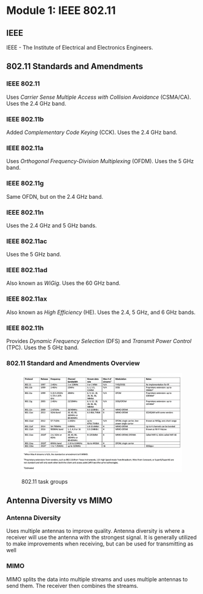 # Module 1: IEEE 802.11

## IEEE

IEEE - The Institute of Electrical and Electronics Engineers.

## 802.11 Standards and Amendments

### IEEE 802.11

Uses _Carrier Sense Multiple Access with Collision Avoidance_ (CSMA/CA). Uses the 2.4 GHz band.

### IEEE 802.11b

Added _Complementary Code Keying_ (CCK). Uses the 2.4 GHz band.

### IEEE 802.11a

Uses _Orthogonal Frequency-Division Multiplexing_ (OFDM). Uses the 5 GHz band.

### IEEE 802.11g

Same OFDN, but on the 2.4 GHz band.

### IEEE 802.11n

Uses the 2.4 GHz and 5 GHz bands.

### IEEE 802.11ac

Uses the 5 GHz band.

### IEEE 802.11ad

Also known as _WiGig_. Uses the 60 GHz band.

### IEEE 802.11ax

Also known as _High Efficiency_ (HE). Uses the 2.4, 5 GHz, and 6 GHz bands.

### IEEE 802.11h

Provides _Dynamic Frequency Selection_ (DFS) and _Transmit Power Control_ (TPC). Uses the 5 GHz band.

### 802.11 Standard and Amendments Overview

<figure><img src="../../../.gitbook/assets/image (12) (1).png" alt=""><figcaption><p>802.11 task groups</p></figcaption></figure>

## Antenna Diversity vs MIMO

### Antenna Diversity

Uses multiple antennas to improve quality. Antenna diversity is where a receiver will use the antenna with the strongest signal. It is generally utilized to make improvements when receiving, but can be used for transmitting as well

### MIMO

MIMO splits the data into multiple streams and uses multiple antennas to send them. The receiver then combines the streams.
